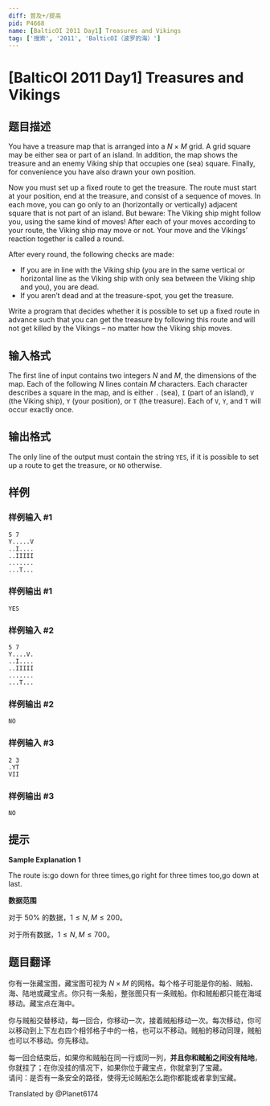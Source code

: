 ```yaml
---
diff: 普及+/提高
pid: P4668
name: [BalticOI 2011 Day1] Treasures and Vikings
tag: ['搜索', '2011', 'BalticOI（波罗的海）']
---
```

# [BalticOI 2011 Day1] Treasures and Vikings
## 题目描述

You have a treasure map that is arranged into a $N \times M$ grid. A grid square may be either sea or part of an island. In addition, the map shows the treasure and an enemy Viking ship that occupies one (sea) square. Finally, for convenience you have also drawn your own position.

Now you must set up a fixed route to get the treasure. The route must start at your position, end at the treasure, and consist of a sequence of moves. In each move, you can go only to an (horizontally or vertically) adjacent square that is not part of an island. But beware: The Viking ship might follow you, using the same kind of moves! After each of your moves according to your route, the Viking ship may move or not. Your move and the Vikings’ reaction together is called a round.

After every round, the following checks are made:

-    If you are in line with the Viking ship (you are in the same vertical or horizontal line as the Viking ship with only sea between the Viking ship and you), you are dead.
-    If you aren’t dead and at the treasure-spot, you get the treasure.

Write a program that decides whether it is possible to set up a fixed route in advance such that you can get the treasure by following this route and will not get killed by the Vikings – no matter how the Viking ship moves.
## 输入格式

The first line of input contains two integers $N$ and $M$, the dimensions of the map. Each of the following $N$ lines contain $M$ characters. Each character describes a square in the map, and is either ``.`` (sea), ``I`` (part of an island), ``V`` (the Viking ship), ``Y`` (your position), or ``T`` (the treasure). Each of ``V``, ``Y``, and ``T`` will occur exactly once.
## 输出格式

The only line of the output must contain the string ``YES``, if it is possible to set up a route to get the treasure, or ``NO`` otherwise.
## 样例

### 样例输入 #1
```
5 7
Y.....V
..I....
..IIIII
.......
...T...
```
### 样例输出 #1
```
YES
```
### 样例输入 #2
```
5 7
Y....V.
..I....
..IIIII
.......
...T...
```
### 样例输出 #2
```
NO
```
### 样例输入 #3
```
2 3
.YT
VII
```
### 样例输出 #3
```
NO
```
## 提示

**Sample Explanation 1**

The route is:go down for three times,go right for three times too,go down at last.

**数据范围**

对于 $50\%$ 的数据，$1 \le N,M \le 200$。

对于所有数据，$1 \le N,M \le 700$。
## 题目翻译

你有一张藏宝图，藏宝图可视为 $N×M$ 的网格。每个格子可能是你的船、贼船、海、陆地或藏宝点。你只有一条船，整张图只有一条贼船。你和贼船都只能在海域移动。藏宝点在海中。

你与贼船交替移动，每一回合，你移动一次，接着贼船移动一次。每次移动，你可以移动到上下左右四个相邻格子中的一格，也可以不移动。贼船的移动同理，贼船也可以不移动。你先移动。

每一回合结束后，如果你和贼船在同一行或同一列，**并且你和贼船之间没有陆地**，你就挂了；在你没挂的情况下，如果你位于藏宝点，你就拿到了宝藏。  
请问：是否有一条安全的路径，使得无论贼船怎么跑你都能或者拿到宝藏。

Translated by @Planet6174
